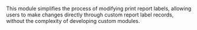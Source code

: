 This module simplifies the process of modifying print report labels,
allowing users to make changes directly through custom report label records,
without the complexity of developing custom modules.
